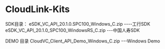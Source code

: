 # CloudLink-Kits
SDK目录：
eSDK_VC_API_20.1.0.SPC100_Windows_C.zip  ----工行SDK
eSDK_VC_API_20.1.0_SPC100_WindowsRS_C.zip   ---中国人寿SDK

DEMO 目录
CloudVC_Client_API_Demo_Windows_C.zip     ---Windows Demo
